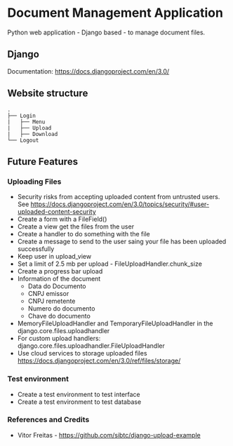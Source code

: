 # Document Management Application
Python web application - Django based - to manage document files.

## Django
Documentation: https://docs.djangoproject.com/en/3.0/

## Website structure

    .
    ├── Login
    |   ├── Menu
    |   ├── Upload
    |   ├── Download
    └── Logout


## Future Features
### Uploading Files
- Security risks from accepting uploaded content from untrusted users. See https://docs.djangoproject.com/en/3.0/topics/security/#user-uploaded-content-security
- Create a form with a FileField()
- Create a view get the files from the user
- Create a handler to do something with the file
- Create a message to send to the user saing your file has been uploaded successfully
- Keep user in upload_view
- Set a limit of 2.5 mb per upload - FileUploadHandler.chunk_size
- Create a progress bar upload
- Information of the document
    - Data do Documento
    - CNPJ emissor
    - CNPJ remetente
    - Numero do documento
    - Chave do documento
- MemoryFileUploadHandler and TemporaryFileUploadHandler in the django.core.files.uploadhandler
- For custom upload handlers: django.core.files.uploadhandler.FileUploadHandler
- Use cloud services to storage uploaded files https://docs.djangoproject.com/en/3.0/ref/files/storage/

### Test environment
- Create a test environment to test interface
- Create a test environment to test database

### References and Credits
- Vitor Freitas - https://github.com/sibtc/django-upload-example